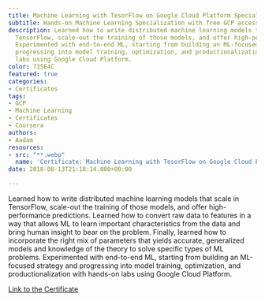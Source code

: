 ```yaml
---
title: Machine Learning with TesorFlow on Google Cloud Platform Specialization
subtitle: Hands-on Machine Learning Specialization with free GCP access for practice.
description: Learned how to write distributed machine learning models that scale in
  TensorFlow, scale-out the training of those models, and offer high-performance predictions.
  Experimented with end-to-end ML, starting from building an ML-focused strategy and
  progressing into model training, optimization, and productionalization with hands-on
  labs using Google Cloud Platform.
color: 735E4C
featured: true
categories:
- Certificates
tags:
- GCP
- Machine Learning
- Certificates
- Coursera
authors:
- Aadam
resources:
- src: "**.webp"
  name: 'Certificate: Machine Learning with TesorFlow on Google Cloud Platform Specialization'
date: 2018-08-13T21:18:14.000+00:00

---
```

Learned how to write distributed machine learning models that scale in TensorFlow, scale-out the training of those models, and offer high-performance predictions. Learned how to convert raw data to features in a way that allows ML to learn important characteristics from the data and bring human insight to bear on the problem. Finally, learned how to incorporate the right mix of parameters that yields accurate, generalized models and knowledge of the theory to solve specific types of ML problems. Experimented with end-to-end ML, starting from building an ML-focused strategy and progressing into model training, optimization, and productionalization with hands-on labs using Google Cloud Platform.

[Link to the Certificate](https://www.coursera.org/account/accomplishments/specialization/certificate/39EHGACKB2UY)